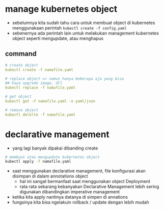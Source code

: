 # manage kubernetes object
- sebelumnya kita sudah tahu cara untuk membuat object di kubernetes menggunakaan perintah
  ```kubectl create -f config.yaml```
- sebenernya ada perintah lain untuk melakukan management kubernetes object seperti mengupdate, atau menghapus

## command
```yaml
# create object
kubectl create -f namafile.yaml

# replace object => namun hanya beberapa aja yang bisa
## kaya upgrade image, dll
kubectl replace -f namafile.yaml

# get object
kubectl get -f namafile.yaml -o yaml/json

# remove object
kubectl delelte -f namafile.yaml
```

# declarative management
- yang lagi banyak dipakai dibanding create
```sh
# membuat atau mengupdate kubernetes object
kubectl apply -f namafile.yaml
```

- saat menggunakan declarative management, file konfigurasi akan disimpan di dalam annotations object
    - hal ini sangat bermanfaat saat menggunakan object Deployment
    - rata rata sekarang kebanyakan Declarative Management lebih sering digunakan dibandingkan imperative management
- ketika kita apply nantinya datanya di simpen di annations
- fungsinya kita bisa ngelakuin rollback / update dengan lebih mudah